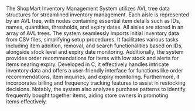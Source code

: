 
The ShopMart Inventory Management System utilizes AVL tree data structures for streamlined inventory management. Each aisle is represented by an AVL tree, with nodes containing essential item details such as IDs, names, quantities, thresholds, and expiry dates. All aisles are stored in an array of AVL trees. The system seamlessly imports initial inventory data from CSV files, simplifying setup procedures. It facilitates various tasks including item addition, removal, and search functionalities based on IDs, alongside stock level and expiry date monitoring. Additionally, the system provides order recommendations for items with low stock and alerts for items nearing expiry. Developed in C, it effectively handles intricate inventory data and offers a user-friendly interface for functions like order recommendations, item inquiries, and expiry monitoring. Furthermore, it incorporates billing and frequency tracking features to assist in restocking decisions. Notably, the system also analyzes purchase patterns to identify frequently bought together items, aiding store owners in promoting items effectively.
